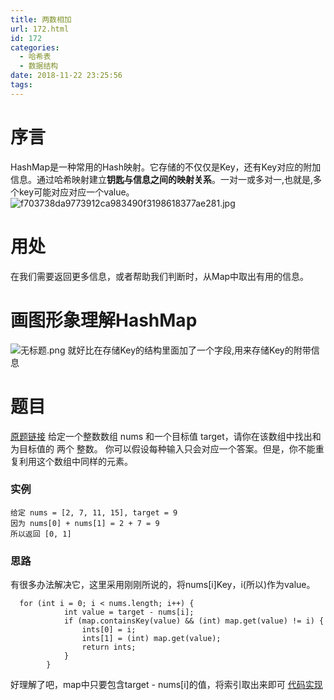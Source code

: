 ```yaml
---
title: 两数相加
url: 172.html
id: 172
categories:
  - 哈希表
  - 数据结构
date: 2018-11-22 23:25:56
tags:
---
```


序言
==

HashMap是一种常用的Hash映射。它存储的不仅仅是Key，还有Key对应的附加信息。通过哈希映射建立**钥匙与信息之间的映射关系**。一对一或多对一,也就是,多个key可能对应对应一个value。 ![f703738da9773912ca983490f3198618377ae281.jpg](https://upload-images.jianshu.io/upload_images/11238837-6db217d1acc335e1.jpg?imageMogr2/auto-orient/strip%7CimageView2/2/w/1240)

用处
==

在我们需要返回更多信息，或者帮助我们判断时，从Map中取出有用的信息。

画图形象理解HashMap
=============

![无标题.png](https://upload-images.jianshu.io/upload_images/11238837-16ab7895fa9f53ed.png?imageMogr2/auto-orient/strip%7CimageView2/2/w/1240) 就好比在存储Key的结构里面加了一个字段,用来存储Key的附带信息

题目
==

[原题链接](https://leetcode-cn.com/explore/learn/card/hash-table/205/practical-application-hash-map/811/ "原题链接") 给定一个整数数组 nums 和一个目标值 target，请你在该数组中找出和为目标值的 两个 整数。 你可以假设每种输入只会对应一个答案。但是，你不能重复利用这个数组中同样的元素。

### 实例

    给定 nums = [2, 7, 11, 15], target = 9
    因为 nums[0] + nums[1] = 2 + 7 = 9
    所以返回 [0, 1]
    

### 思路

有很多办法解决它，这里采用刚刚所说的，将nums\[i\]Key，i(所以)作为value。

      for (int i = 0; i < nums.length; i++) {
                int value = target - nums[i];
                if (map.containsKey(value) && (int) map.get(value) != i) {
                    ints[0] = i;
                    ints[1] = (int) map.get(value);
                    return ints;
                }
            }
    

好理解了吧，map中只要包含target - nums\[i\]的值，将索引取出来即可 [代码实现](https://github.com/liaohengrui/CodeDesign/blob/master/LeetCode/HashTable/HashMap/TwoSum.java "代码实现")